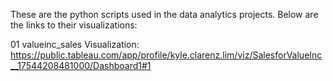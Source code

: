 These are the python scripts used in the data analytics projects. Below are the links to their visualizations:

01 valueinc_sales Visualization: https://public.tableau.com/app/profile/kyle.clarenz.lim/viz/SalesforValueInc__17544208481000/Dashboard1#1
